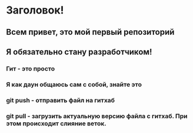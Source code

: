 # Заголовок!


## Всем привет, это мой первый репозиторий

## Я обязательно стану разработчиком!

### Гит - это просто

### Я как даун общаюсь сам с собой, знайте это

### git push - отправить файл на гитхаб

### git pull - загрузить актуальную версию файла с гитхаб. При этом происходит слияние веток.
